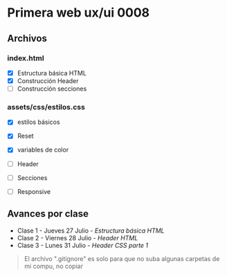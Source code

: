 # Primera web ux/ui 0008

## Archivos

### index.html
- [x] Estructura básica HTML
- [X] Construcción Header
- [ ] Construcción secciones

### assets/css/estilos.css
- [x] estilos básicos
- [x] Reset
- [x] variables de color
- [ ] Header
- [ ] Secciones
- [ ] Responsive



## Avances por clase
- Clase 1 - Jueves 27 Julio - _Estructura básica HTML_
- Clase 2 - Viernes 28 Julio - _Header HTML_
- Clase 3 - Lunes 31 Julio - _Header CSS parte 1_



> El archivo ".gitignore" es solo para que no suba algunas carpetas de mi compu, no copiar
